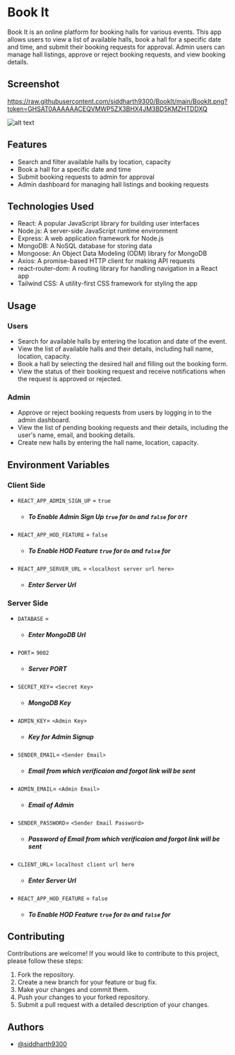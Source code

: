 # Book It

Book It is an online platform for booking halls for various events. This app allows users to view a list of available halls, book a hall for a specific date and time, and submit their booking requests for approval. Admin users can manage hall listings, approve or reject booking requests, and view booking details.

## Screenshot


https://raw.githubusercontent.com/siddharth9300/BookIt/main/BookIt.png?token=GHSAT0AAAAAACEQVMWP5ZX3BHX4JM3BD5KMZHTDDXQ

![alt text](https://github.com/siddharth9300//blob/main/BookIt.jpg?raw=true)

## Features

- Search and filter available halls by location, capacity
- Book a hall for a specific date and time
- Submit booking requests to admin for approval
- Admin dashboard for managing hall listings and booking requests
## Technologies Used

- React: A popular JavaScript library for building user interfaces
- Node.js: A server-side JavaScript runtime environment
- Express: A web application framework for Node.js
- MongoDB: A NoSQL database for storing data
- Mongoose: An Object Data Modeling (ODM) library for MongoDB
- Axios: A promise-based HTTP client for making API requests
- react-router-dom: A routing library for handling navigation in a React app
- Tailwind CSS: A utility-first CSS framework for styling the app

## Usage

### Users
- Search for available halls by entering the location and date of the event.
- View the list of available halls and their details, including hall name, location, capacity.
- Book a hall by selecting the desired hall and filling out the booking form.
- View the status of their booking request and receive notifications when the request is approved or rejected.
### Admin
- Approve or reject booking requests from users by logging in to the admin dashboard.
- View the list of pending booking requests and their details, including the user's name, email, and booking details.
- Create new halls by entering the hall name, location, capacity.

## Environment Variables

### Client Side
- `REACT_APP_ADMIN_SIGN_UP` = `true `
    - ##### To Enable Admin Sign Up `true` for `On` and `false` for `Off`
- `REACT_APP_HOD_FEATURE` = `false`
    - ##### To Enable HOD Feature `true` for `On` and `false` for
- `REACT_APP_SERVER_URL` = `<localhost server url here>`
    - ##### Enter Server Url

### Server Side
- `DATABASE` = <MongoDB Url Here>
    - ##### Enter MongoDB Url
- `PORT`= `9002`
  - ##### Server PORT
- `SECRET_KEY`= `<Secret Key>`
  - ##### MongoDB Key
- `ADMIN_KEY`= `<Admin Key>`
  - ##### Key for Admin Signup
- `SENDER_EMAIL`= `<Sender Email>`  
  - ##### Email from which verificaion and forgot link will be sent
- `ADMIN_EMAIL`= `<Admin Email>`
  - ##### Email of Admin
- `SENDER_PASSWORD`= `<Sender Email Password>`
  - ##### Password of Email from which verificaion and forgot link will be sent
- `CLIENT_URL`= `localhost client url here`
    - ##### Enter Server Url
- `REACT_APP_HOD_FEATURE` = `false`
    - ##### To Enable HOD Feature `true` for `On` and `false` for

## Contributing

Contributions are welcome! If you would like to contribute to this project, please follow these steps:

1. Fork the repository.
2. Create a new branch for your feature or bug fix.
3. Make your changes and commit them.
4. Push your changes to your forked repository.
5. Submit a pull request with a detailed description of your changes.


## Authors

- [@siddharth9300](https://www.github.com/siddharth9300)

